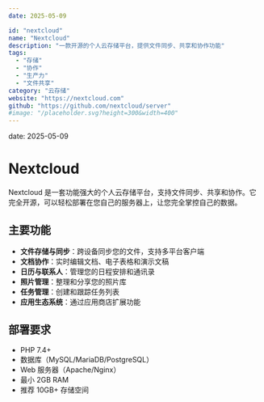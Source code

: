 ```yaml
---
date: 2025-05-09

id: "nextcloud"
name: "Nextcloud"
description: "一款开源的个人云存储平台，提供文件同步、共享和协作功能"
tags:
  - "存储"
  - "协作"
  - "生产力"
  - "文件共享"
category: "云存储"
website: "https://nextcloud.com"
github: "https://github.com/nextcloud/server"
#image: "/placeholder.svg?height=300&width=400"
---
```

date: 2025-05-09


# Nextcloud

Nextcloud 是一套功能强大的个人云存储平台，支持文件同步、共享和协作。它完全开源，可以轻松部署在您自己的服务器上，让您完全掌控自己的数据。

## 主要功能

- **文件存储与同步**：跨设备同步您的文件，支持多平台客户端
- **文档协作**：实时编辑文档、电子表格和演示文稿
- **日历与联系人**：管理您的日程安排和通讯录
- **照片管理**：整理和分享您的照片库
- **任务管理**：创建和跟踪任务列表
- **应用生态系统**：通过应用商店扩展功能

## 部署要求

- PHP 7.4+
- 数据库（MySQL/MariaDB/PostgreSQL）
- Web 服务器（Apache/Nginx）
- 最小 2GB RAM
- 推荐 10GB+ 存储空间 